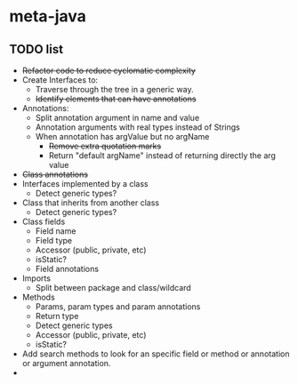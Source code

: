# meta-java

## TODO list

* ~~Refactor code to reduce cyclomatic complexity~~
* Create Interfaces to:
    * Traverse through the tree in a generic way.
    * ~~Identify elements that can have annotations~~
* Annotations:
    * Split annotation argument in name and value
    * Annotation arguments with real types instead of Strings
    * When annotation has argValue but no argName
        * ~~Remove extra quotation marks~~
        * Return "default argName" instead of returning directly the arg value
* ~~Class annotations~~
* Interfaces implemented by a class
    * Detect generic types?
* Class that inherits from another class
    * Detect generic types?
* Class fields
    * Field name
    * Field type
    * Accessor (public, private, etc)
    * isStatic?
    * Field annotations
* Imports
    * Split between package and class/wildcard
* Methods
    * Params, param types and param annotations
    * Return type
    * Detect generic types
    * Accessor (public, private, etc)
    * isStatic?
* Add search methods to look for an specific field or method or annotation or argument annotation.
* 
